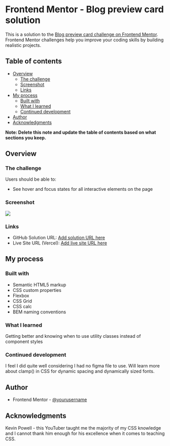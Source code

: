 # Frontend Mentor - Blog preview card solution

This is a solution to the [Blog preview card challenge on Frontend Mentor](https://www.frontendmentor.io/challenges/blog-preview-card-ckPaj01IcS). Frontend Mentor challenges help you improve your coding skills by building realistic projects. 

## Table of contents

- [Overview](#overview)
  - [The challenge](#the-challenge)
  - [Screenshot](#screenshot)
  - [Links](#links)
- [My process](#my-process)
  - [Built with](#built-with)
  - [What I learned](#what-i-learned)
  - [Continued development](#continued-development)
- [Author](#author)
- [Acknowledgments](#acknowledgments)

**Note: Delete this note and update the table of contents based on what sections you keep.**

## Overview

### The challenge

Users should be able to:

- See hover and focus states for all interactive elements on the page

### Screenshot

![](./assets/images/screenshot.jpg)

### Links

- GitHub Solution URL: [Add solution URL here](https://github.com/JakeH42/social-links-profile-main)
- Live Site URL (Vercel): [Add live site URL here](https://social-links-profile-main-psi-one.vercel.app/)

## My process

### Built with

- Semantic HTML5 markup
- CSS custom properties
- Flexbox
- CSS Grid
- CSS calc
- BEM naming conventions

### What I learned

Getting better and knowing when to use utility classes instead of component styles

### Continued development

I feel I did quite well considering I had no figma file to use. Will learn more about clamp() in CSS for dynamic spacing and dynamically sized fonts.

## Author

- Frontend Mentor - [@yourusername](https://www.frontendmentor.io/profile/JakeH42)

## Acknowledgments

Kevin Powell - this YouTuber taught me the majority of my CSS knowledge and I cannot thank him enough for his excellence when it comes to teaching CSS.